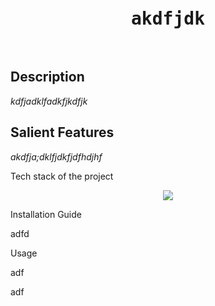 
<div align='center'>
<pre>
<h1>akdfjdk</h1>
<img src = ""/>
</pre>
</div>
<div>
<h2>Description</h2>
<p><i>kdfjadklfadkfjkdfjk</i></p>
</div>
<div>
<h2>Salient Features</h2>
<p><i>akdfja;dklfjdkfjdfhdjhf</i></p>
</div>
<div>
<p>Tech stack of the project</p>
<p align="center">
<a href="/">
<img src="https://skillicons.dev/icons?i=angular,ansible,apollo,forth,ableton,bots" />
</a>
</p>
</p>
</div>
<div>
<p>Installation Guide</p>
<p>adfd</p>
</div>
<div>
<p>Usage</p>
<p>adf</p>
</div>
adf